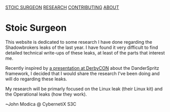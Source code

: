 [STOIC SURGEON](https://CybernetiX-S3C.github.io/main/stoicsurgeon)
[RESEARCH](https://CybernetiX-S3C.github.io/main/stoicsurgeon/research)
[CONTRIBUTING](https://CybernetiX-S3C.github.io/main/stoicsurgeon/contrib)
[ABOUT](https://CybernetiX-S3C.github.io/main/stoicsurgeon/about)

# Stoic Surgeon

This website is dedicated to some research I have done regarding the Shadowbrokers leaks of the last year. I have found it very difficult to find detailed technical write-ups of these leaks, at least of the parts that interest me. 

Recently inspired by [a presentation at DerbyCON](https://www.youtube.com/watch?v=Zqw-T1YQKUQ) about the DanderSpritz framework, I decided that I would share the research I've been doing and will do regarding these leaks.

My research will be primarly focused on the Linux leak (their Linux kit) and the Operational leaks (how they work).

~John Modica @ CybernetiX S3C
